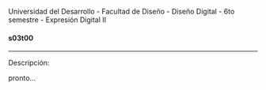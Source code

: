 Universidad del Desarrollo - Facultad de Diseño - Diseño Digital - 6to semestre - Expresión Digital II

#### s03t00

------

Descripción:

pronto…